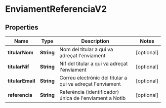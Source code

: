 # EnviamentReferenciaV2

## Properties
Name | Type | Description | Notes
------------ | ------------- | ------------- | -------------
**titularNom** | **String** | Nom del titular a qui va adreçat l&#x27;enviament |  [optional]
**titularNif** | **String** | Nif del titular a qui va adreçat l&#x27;enviament |  [optional]
**titularEmail** | **String** | Correu electrònic del titular a qui va adreçat l&#x27;enviament |  [optional]
**referencia** | **String** | Referència (identificador) única de l&#x27;enviament a Notib |  [optional]
